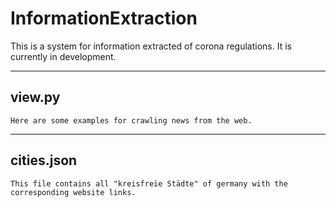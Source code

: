 # InformationExtraction

This is a system for information extracted of corona regulations.
It is currently in development.

---
## view.py

```
Here are some examples for crawling news from the web.
```


---

## cities.json
```
This file contains all "kreisfreie Städte" of germany with the corresponding website links. 
```